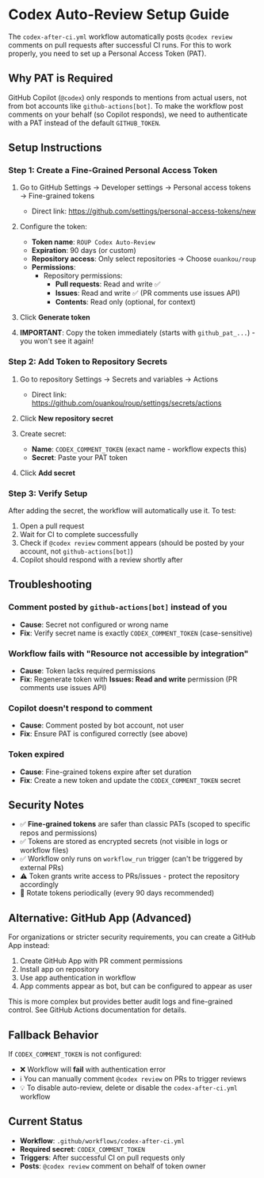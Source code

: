 # Codex Auto-Review Setup Guide

The `codex-after-ci.yml` workflow automatically posts `@codex review` comments on pull requests after successful CI runs. For this to work properly, you need to set up a Personal Access Token (PAT).

## Why PAT is Required

GitHub Copilot (`@codex`) only responds to mentions from actual users, not from bot accounts like `github-actions[bot]`. To make the workflow post comments on your behalf (so Copilot responds), we need to authenticate with a PAT instead of the default `GITHUB_TOKEN`.

## Setup Instructions

### Step 1: Create a Fine-Grained Personal Access Token

1. Go to GitHub Settings → Developer settings → Personal access tokens → Fine-grained tokens
   - Direct link: https://github.com/settings/personal-access-tokens/new

2. Configure the token:
   - **Token name**: `ROUP Codex Auto-Review`
   - **Expiration**: 90 days (or custom)
   - **Repository access**: Only select repositories → Choose `ouankou/roup`
   - **Permissions**:
     - Repository permissions:
       - **Pull requests**: Read and write ✅
       - **Issues**: Read and write ✅ (PR comments use issues API)
       - **Contents**: Read only (optional, for context)

3. Click **Generate token**

4. **IMPORTANT**: Copy the token immediately (starts with `github_pat_...`) - you won't see it again!

### Step 2: Add Token to Repository Secrets

1. Go to repository Settings → Secrets and variables → Actions
   - Direct link: https://github.com/ouankou/roup/settings/secrets/actions

2. Click **New repository secret**

3. Create secret:
   - **Name**: `CODEX_COMMENT_TOKEN` (exact name - workflow expects this)
   - **Secret**: Paste your PAT token

4. Click **Add secret**

### Step 3: Verify Setup

After adding the secret, the workflow will automatically use it. To test:

1. Open a pull request
2. Wait for CI to complete successfully
3. Check if `@codex review` comment appears (should be posted by your account, not `github-actions[bot]`)
4. Copilot should respond with a review shortly after

## Troubleshooting

### Comment posted by `github-actions[bot]` instead of you

- **Cause**: Secret not configured or wrong name
- **Fix**: Verify secret name is exactly `CODEX_COMMENT_TOKEN` (case-sensitive)

### Workflow fails with "Resource not accessible by integration"

- **Cause**: Token lacks required permissions
- **Fix**: Regenerate token with **Issues: Read and write** permission (PR comments use issues API)

### Copilot doesn't respond to comment

- **Cause**: Comment posted by bot account, not user
- **Fix**: Ensure PAT is configured correctly (see above)

### Token expired

- **Cause**: Fine-grained tokens expire after set duration
- **Fix**: Create a new token and update the `CODEX_COMMENT_TOKEN` secret

## Security Notes

- ✅ **Fine-grained tokens** are safer than classic PATs (scoped to specific repos and permissions)
- ✅ Tokens are stored as encrypted secrets (not visible in logs or workflow files)
- ✅ Workflow only runs on `workflow_run` trigger (can't be triggered by external PRs)
- ⚠️ Token grants write access to PRs/issues - protect the repository accordingly
- 🔄 Rotate tokens periodically (every 90 days recommended)

## Alternative: GitHub App (Advanced)

For organizations or stricter security requirements, you can create a GitHub App instead:

1. Create GitHub App with PR comment permissions
2. Install app on repository
3. Use app authentication in workflow
4. App comments appear as bot, but can be configured to appear as user

This is more complex but provides better audit logs and fine-grained control. See GitHub Actions documentation for details.

## Fallback Behavior

If `CODEX_COMMENT_TOKEN` is not configured:

- ❌ Workflow will **fail** with authentication error
- ℹ️ You can manually comment `@codex review` on PRs to trigger reviews
- 💡 To disable auto-review, delete or disable the `codex-after-ci.yml` workflow

## Current Status

- **Workflow**: `.github/workflows/codex-after-ci.yml`
- **Required secret**: `CODEX_COMMENT_TOKEN`
- **Triggers**: After successful CI on pull requests only
- **Posts**: `@codex review` comment on behalf of token owner

